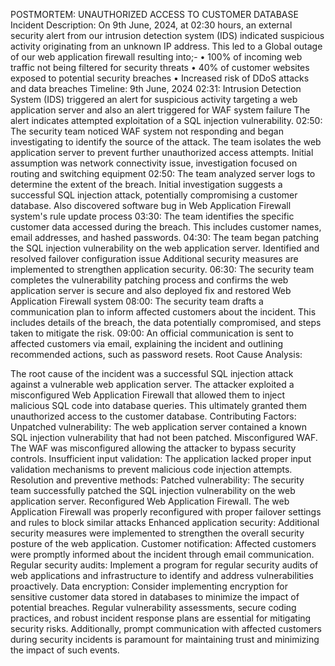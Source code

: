 

POSTMORTEM: UNAUTHORIZED ACCESS TO CUSTOMER DATABASE
Incident Description:
On 9th June, 2024, at 02:30 hours, an external security alert from our intrusion detection system (IDS) indicated suspicious activity originating from an unknown IP address. This led to a Global outage of our web application firewall resulting into;-
• 100% of incoming web traffic not being filtered for security threats
• 40% of customer websites exposed to potential security breaches
• Increased risk of DDoS attacks and data breaches
Timeline:
9th June, 2024
02:31:
Intrusion Detection System (IDS) triggered an alert for suspicious activity targeting a web application server and also an alert triggered for WAF system failure
The alert indicates attempted exploitation of a SQL injection vulnerability.
02:50:
The security team noticed WAF system not responding and began investigating to identify the source of the attack.
The team isolates the web application server to prevent further unauthorized access attempts.
Initial assumption was network connectivity issue, investigation focused on routing and switching equipment
02:50:
The team analyzed server logs to determine the extent of the breach.
Initial investigation suggests a successful SQL injection attack, potentially compromising a customer database.
Also discovered software bug in Web Application Firewall system's rule update process
03:30:
The team identifies the specific customer data accessed during the breach.
This includes customer names, email addresses, and hashed passwords.
04:30:
The team began patching the SQL injection vulnerability on the web application server. Identified and resolved failover configuration issue
Additional security measures are implemented to strengthen application security.
06:30:
The security team completes the vulnerability patching process and confirms the web application server is secure and also deployed fix and restored Web Application Firewall system
08:00:
The security team drafts a communication plan to inform affected customers about the incident.
This includes details of the breach, the data potentially compromised, and steps taken to mitigate the risk.
09:00:
An official communication is sent to affected customers via email, explaining the incident and outlining recommended actions, such as password resets.
Root Cause Analysis:


The root cause of the incident was a successful SQL injection attack against a vulnerable web application server. The attacker exploited a misconfigured Web Application Firewall that allowed them to inject malicious SQL code into database queries. This ultimately granted them unauthorized access to the customer database.
Contributing Factors:
Unpatched vulnerability: The web application server contained a known SQL injection vulnerability that had not been patched.
Misconfigured WAF. The WAF was misconfigured allowing the attacker to bypass security controls.
Insufficient input validation: The application lacked proper input validation mechanisms to prevent malicious code injection attempts.
Resolution and preventive methods:
Patched vulnerability: The security team successfully patched the SQL injection vulnerability on the web application server.
Reconfigured Web Application Firewall. The web Application Firewall was properly reconfigured with proper failover settings and rules to block similar attacks
Enhanced application security: Additional security measures were implemented to strengthen the overall security posture of the web application.
Customer notification: Affected customers were promptly informed about the incident through email communication. Regular security audits: Implement a program for regular security audits of web applications and infrastructure to identify and address vulnerabilities proactively.
Data encryption: Consider implementing encryption for sensitive customer data stored in databases to minimize the impact of potential breaches.
Regular vulnerability assessments, secure coding practices, and robust incident response plans are essential for mitigating security risks. Additionally, prompt communication with affected customers during security incidents is paramount for maintaining trust and minimizing the impact of such events.
